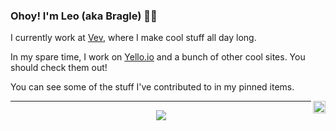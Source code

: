 ### Ohoy! I'm Leo (aka Bragle) 🐱‍💻

I currently work at [Vev](https://vev.design), where I make cool stuff all day long.

In my spare time, I work on [Yello.io](https://yello.io) and a bunch of other cool sites. You should check them out!

You can see some of the stuff I've contributed to in my pinned items.

<img align="right" src="https://github.githubassets.com/images/mona-whisper.gif" width="20" height="20"/>

---

<p align="center"><img src="https://github-readme-stats.vercel.app/api?username=bragle&count_private=true&show_icons=true&hide_title=true&hide_border=true"/></p>
